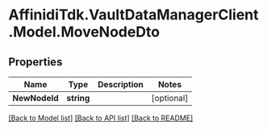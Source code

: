 # AffinidiTdk.VaultDataManagerClient.Model.MoveNodeDto

## Properties

Name | Type | Description | Notes
------------ | ------------- | ------------- | -------------
**NewNodeId** | **string** |  | [optional] 

[[Back to Model list]](../README.md#documentation-for-models) [[Back to API list]](../README.md#documentation-for-api-endpoints) [[Back to README]](../README.md)

